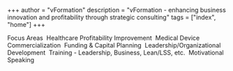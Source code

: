 +++
author = "vFormation"
description = "vFormation - enhancing business innovation and profitability through strategic consulting"
tags = ["index", "home"]
+++

Focus Areas 
Healthcare Profitability Improvement 
Medical Device Commercialization 
Funding &amp; Capital Planning 
Leadership/Organizational Development 
Training - Leadership, Business, Lean/LSS, etc. 
Motivational Speaking
